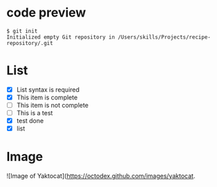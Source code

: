 # code preview

```
$ git init
Initialized empty Git repository in /Users/skills/Projects/recipe-repository/.git

```

# List
- [x] List syntax is required
- [x] This item is complete
- [ ] This item is not complete
- [ ] This is a test
- [x] test done
- [x] list

# Image
![Image of Yaktocat](https://octodex.github.com/images/yaktocat.
